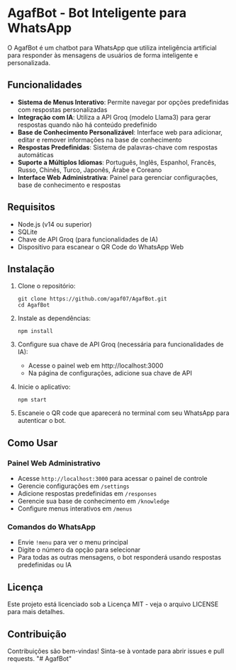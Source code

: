 # AgafBot - Bot Inteligente para WhatsApp

O AgafBot é um chatbot para WhatsApp que utiliza inteligência artificial para responder às mensagens de usuários de forma inteligente e personalizada.

## Funcionalidades

- **Sistema de Menus Interativo**: Permite navegar por opções predefinidas com respostas personalizadas
- **Integração com IA**: Utiliza a API Groq (modelo Llama3) para gerar respostas quando não há conteúdo predefinido
- **Base de Conhecimento Personalizável**: Interface web para adicionar, editar e remover informações na base de conhecimento
- **Respostas Predefinidas**: Sistema de palavras-chave com respostas automáticas
- **Suporte a Múltiplos Idiomas**: Português, Inglês, Espanhol, Francês, Russo, Chinês, Turco, Japonês, Árabe e Coreano
- **Interface Web Administrativa**: Painel para gerenciar configurações, base de conhecimento e respostas

## Requisitos

- Node.js (v14 ou superior)
- SQLite
- Chave de API Groq (para funcionalidades de IA)
- Dispositivo para escanear o QR Code do WhatsApp Web

## Instalação

1. Clone o repositório:
   ```
   git clone https://github.com/agaf07/AgafBot.git
   cd AgafBot
   ```

2. Instale as dependências:
   ```
   npm install
   ```

3. Configure sua chave de API Groq (necessária para funcionalidades de IA):
   - Acesse o painel web em http://localhost:3000
   - Na página de configurações, adicione sua chave de API

4. Inicie o aplicativo:
   ```
   npm start
   ```

5. Escaneie o QR code que aparecerá no terminal com seu WhatsApp para autenticar o bot.

## Como Usar

### Painel Web Administrativo
- Acesse `http://localhost:3000` para acessar o painel de controle
- Gerencie configurações em `/settings`
- Adicione respostas predefinidas em `/responses`
- Gerencie sua base de conhecimento em `/knowledge`
- Configure menus interativos em `/menus`

### Comandos do WhatsApp
- Envie `!menu` para ver o menu principal
- Digite o número da opção para selecionar
- Para todas as outras mensagens, o bot responderá usando respostas predefinidas ou IA

## Licença

Este projeto está licenciado sob a Licença MIT - veja o arquivo LICENSE para mais detalhes.

## Contribuição

Contribuições são bem-vindas! Sinta-se à vontade para abrir issues e pull requests. "# AgafBot" 
